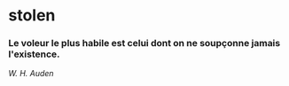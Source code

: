 # stolen


### Le voleur le plus habile est celui dont on ne soupçonne jamais l'existence.

 *W. H. Auden*


